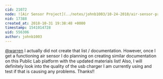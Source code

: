 ```yaml
---
cid: 21072
node: ![Air Sensor Project](../notes/johnb1003/10-24-2018/air-sensor-project)
nid: 17388
created_at: 2018-10-31 19:38:48 +0000
timestamp: 1541014728
uid: 556306
author: johnb1003
---
```


[@warren](/profile/warren) I actually did not create that list / documentation. However, once I get a functioning air sensor I do planning on creating similar documentation on this Public Lab platform with the updated materials list! Also, I will definitely look into the quality of the usb charger I am currently using and test if that is causing any problems. Thanks!!